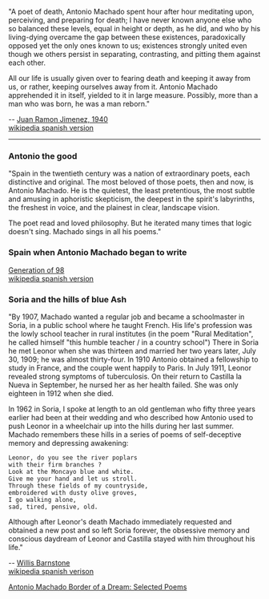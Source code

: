 
"A poet of death, Antonio Machado spent hour after hour meditating upon, perceiving, and preparing for death; I have never known anyone else who so balanced these levels, equal in height or depth, as he did, and who by his living-dying overcame the gap between these existences, paradoxically opposed yet the only ones known to us; existences strongly united even though we others persist in separating, contrasting, and pitting them against each other.

All our life is usually given over to fearing death and keeping it away from us, or rather, keeping ourselves away from it.  Antonio Machado apprehended it in itself, yielded to it in large measure.  Possibly, more than a man who was born, he was a man reborn."

-- [Juan Ramon Jimenez, 1940](https://en.wikipedia.org/wiki/Juan_Ram%C3%B3n_Jim%C3%A9nez)  
[wikipedia spanish version](https://es.wikipedia.org/wiki/Juan_Ram%C3%B3n_Jim%C3%A9nez)

----------

### Antonio the good

"Spain in the twentieth century was a nation of extraordinary poets, each distinctive and original.  The most beloved of those poets, then and now, is Antonio Machado.  He is the quietest, the least pretentious, the most subtle and amusing in aphoristic skepticism, the deepest in the spirit's labyrinths, the freshest in voice, and the plainest in clear, landscape vision.

The poet read and loved philosophy.  But he iterated many times that logic doesn't sing.  Machado sings in all his poems."

### Spain when Antonio Machado began to write

[Generation of 98](https://en.wikipedia.org/wiki/Generation_of_%2798)     
[wikipedia spanish version](https://es.wikipedia.org/wiki/Generaci%C3%B3n_del_98)

### Soria and the hills of blue Ash

"By 1907, Machado wanted a regular job and became a schoolmaster in Soria, in a public school where he taught French.  His life's profession was the lowly school teacher in rural institutes (in the poem "Rural Meditation", he called himself "this humble teacher / in a country school")  There in Soria he met Leonor when she was thirteen and married her two years later, July 30, 1909; he was almost thirty-four.  In 1910 Antonio obtained a fellowship to study in France, and the couple went happily to Paris.  In July 1911, Leonor revealed strong symptoms of tuberculosis.  On their return to Castilla la Nueva in September, he nursed her as her health failed.  She was only eighteen in 1912 when she died.

In 1962 in Soria, I spoke at length to an old gentleman who fifty three years earlier had been at their wedding and who described how Antonio used to push Leonor in a wheelchair up into the hills during her last summer.  Machado remembers these hills in a series of poems of self-deceptive memory and depressing awakening:

```
Leonor, do you see the river poplars
with their firm branches ?
Look at the Moncayo blue and white.
Give me your hand and let us stroll.
Through these fields of my countryside,
embroidered with dusty olive groves,
I go walking alone,
sad, tired, pensive, old.
```

Although after Leonor's death Machado immediately requested and obtained a new post and so left Soria forever, the obsessive memory and conscious daydream of Leonor and Castilla stayed with him throughout his life."   

-- [Willis Barnstone](https://en.wikipedia.org/wiki/Willis_Barnstone)  
[wikipedia spanish verison](https://es.wikipedia.org/wiki/Willis_Barnstone)

[Antonio Machado Border of a Dream: Selected Poems](https://www.coppercanyonpress.org/books/border-of-a-dream-selected-poems-by-antonio-machado-tr-willis-barnstone/)   
